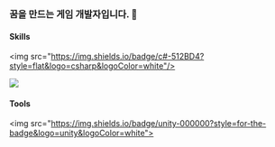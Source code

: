 ### 꿈을 만드는 게임 개발자입니다. 👋

<!--
**zenobreaker/zenobreaker** is a ✨ _special_ ✨ repository because its `README.md` (this file) appears on your GitHub profile.

Here are some ideas to get you started:

- 🔭 I’m currently working on ...
- 🌱 I’m currently learning ...
- 👯 I’m looking to collaborate on ...
- 🤔 I’m looking for help with ...
- 💬 Ask me about ...
- 📫 How to reach me: ...
- 😄 Pronouns: ...
- ⚡ Fun fact: ...
-->

#### Skills 

  <img src="https://img.shields.io/badge/c#-512BD4?style=flat&logo=csharp&logoColor=white"/>
   
  <img src="https://img.shields.io/badge/Visual Studio Code-fff?style=for-the-badge&logo=Visual Studio Code&logoColor=white">


#### Tools
<img src="https://img.shields.io/badge/unity-000000?style=for-the-badge&logo=unity&logoColor=white">
